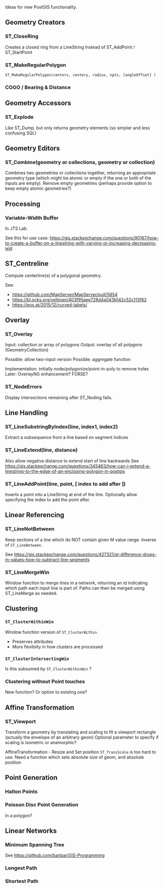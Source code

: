 Ideas for new PostGIS functionality.

## Geometry Creators

### ST_CloseRing
Creates a closed ring from a LineString
Instead of ST_AddPoint / ST_StartPoint

### ST_MakeRegularPolygon
`ST_MakeRegularPolygon(centerx, centery, radius, npts, [angleOffset] )`

### COGO / Bearing & Distance

## Geometry Accessors

### ST_Explode
Like ST_Dump, but only returns geometry elements (so simpler and less confusing SQL)

## Geometry Editors

### ST_Combine(geometry or collections, geometry or collection)
Combines two geometries or collections together, returning an appropriate geometry type (which might be atomic or empty if the one or both of the inputs are empty).
Remove empty geometries (perhaps provide option to keep empty atomic geometries?)

## Processing

### Variable-Width Buffer
In JTS Lab.

See this for use case:
https://gis.stackexchange.com/questions/90167/how-to-create-a-buffer-on-a-linestring-with-varying-or-increasing-decreasing-wid

## ST_Centreline
Compute centerline(s) of a polygonal geometry.

See:
* <https://github.com/MapServer/MapServer/pull/5854>
* <https://bl.ocks.org/veltman/403f95aee728d4a043b142c52c113f82>
* <https://eox.at/2015/12/curved-labels/>

## Overlay

### ST_Overlay
Input: collection or array of polygons
Output: overlay of all polygons (GeometryCollection)

Possible: allow two-input version
Possible: aggregate function

Implementation: initially node/polygonize/point-in-poly to remove holes
Later: OverlayNG enhancement?  FORSE?

### ST_NodeErrors 
Display intersections remaining after ST_Noding fails.

## Line Handling

### ST_LineSubstringByIndex(line, index1, index2)
Extract a subsequence from a line based on segment indices

### ST_LineExtend(line, distance)
Also allow negative distance to extend start of line backwards
See https://gis.stackexchange.com/questions/345463/how-can-i-extend-a-linestring-to-the-edge-of-an-enclosing-polygon-in-postgis

### ST_LineAddPoint(line, point, [ index to add after ]) 
Inserts a point into a LineString at end of the line. Optionally allow specifying the index to add the point after.

## Linear Referencing

### ST_LineNotBetween

Keep sections of a line which do NOT contain given M value range.
Inverse of `ST_LineBetween`.

See <https://gis.stackexchange.com/questions/427321/st-difference-drops-m-values-how-to-subtract-line-segments>

### ST_LineMergeWin 
Window function to merge lines in a network, returning an id indicating which path each input line is part of.  Paths can then be merged using ST_LineMerge as needed.

## Clustering

### `ST_ClusterWithinWin`
Window function version of `ST_ClusterWithin`.

* Preserves attributes
* More flexibiity in how clusters are processed

### `ST_ClusterIntersectingWin`
Is this subsumed by `ST_ClusterWithinWin` ?

### Clustering without Point touches
New function?  Or option to existing one?

## Affine Transformation

### ST_Viewport
Transform a geometry by translating and scaling to fit a viewport rectangle (actually the envelope of an arbitrary geom)
Optional parameter to specify if scaling is isometric or anamorphic?

AffineTransformation - Resize and Set position
`ST_TransScale` is too hard to use.  Need a function which sets absolute size of geom, and absolute position

## Point Generation
### Halton Points

### Poisson Disc Point Generation
In a polygon?

## Linear Networks

### Minimum Spanning Tree
See <https://github.com/banbar/GIS-Programming>

### Longest Path

### Shortest Path


